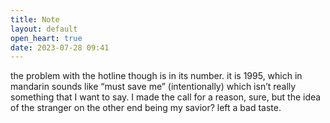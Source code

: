 ```yaml
---
title: Note
layout: default
open_heart: true
date: 2023-07-28 09:41
---
```


the problem with the hotline though is in its number. it is 1995, which in mandarin sounds like “must save me” (intentionally) which isn’t really something that I want to say. I made the call for a reason, sure, but the idea of the stranger on the other end being my savior? left a bad taste.
